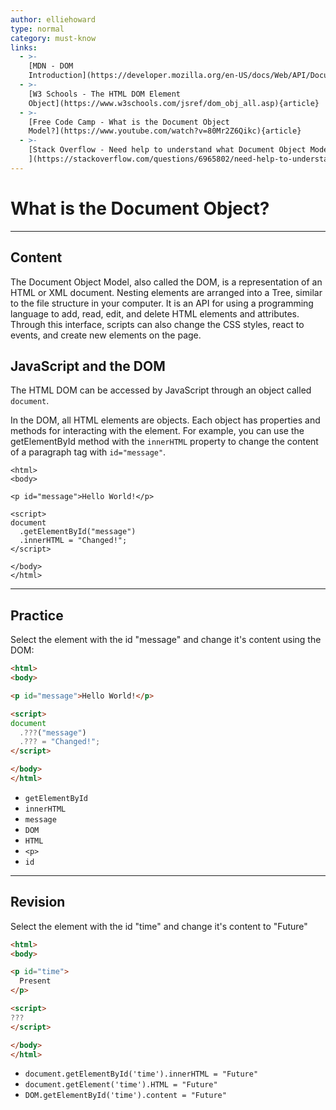 ```yaml
---
author: elliehoward
type: normal
category: must-know
links:
  - >-
    [MDN - DOM
    Introduction](https://developer.mozilla.org/en-US/docs/Web/API/Document_Object_Model/Introduction){documentation}
  - >-
    [W3 Schools - The HTML DOM Element
    Object](https://www.w3schools.com/jsref/dom_obj_all.asp){article}
  - >-
    [Free Code Camp - What is the Document Object
    Model?](https://www.youtube.com/watch?v=80Mr2Z6Qikc){article}
  - >-
    [Stack Overflow - Need help to understand what Document Object Model is?
    ](https://stackoverflow.com/questions/6965802/need-help-to-understand-what-document-object-model-is){website}
---
```


# What is the Document Object?


---

## Content

The Document Object Model, also called the DOM, is a representation of an HTML or XML document. Nesting elements are arranged into a Tree, similar to the file structure in your computer. It is an API for using a programming language to add, read, edit, and delete HTML elements and attributes. Through this interface, scripts can also change the CSS styles, react to events, and create new elements on the page.

## JavaScript and the DOM

The HTML DOM can be accessed by JavaScript through an object called `document`.

In the DOM, all HTML elements are objects. Each object has properties and methods for interacting with the element. For example, you can use the getElementById method with the `innerHTML` property to change the content of a paragraph tag with `id="message"`.

```plain-text
<html>
<body>

<p id="message">Hello World!</p>

<script>
document
  .getElementById("message")
  .innerHTML = "Changed!";
</script>

</body>
</html>
```


---

## Practice

Select the element with the id "message" and change it's content using the DOM:

```html
<html>
<body>

<p id="message">Hello World!</p>

<script>
document
  .???("message")
  .??? = "Changed!";
</script>

</body>
</html>
```

- `getElementById`
- `innerHTML`
- `message`
- `DOM`
- `HTML`
- `<p>`
- `id`


---

## Revision

Select the element with the id "time" and change it's content to "Future"

```html
<html>
<body>

<p id="time">
  Present
</p>

<script>
???
</script>

</body>
</html>
```

- `document.getElementById('time').innerHTML = "Future"`
- `document.getElement('time').HTML = "Future"`
- `DOM.getElementById('time').content = "Future"`
